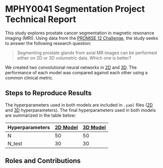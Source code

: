 # MPHY0041 Segmentation Project Technical Report

This study explores prostate cancer segmentation in magnetic resonance imaging (MRI). 
Using data from the [PROMISE 12 Challenge](https://promise12.grand-challenge.org/),
the study seeks to answer the following research question:

> Segmenting prostate glands from axial MR images can be performed either on 2D or 3D
volumetric data. Which one is better?

We created two convolutional neural networks in 
[2D](https://github.com/zcemctt/MPHY0041_Segmentation/tree/master/UNet_2D_Cy) and 
[3D](https://github.com/zcemctt/MPHY0041_Segmentation/tree/master/UNet_3D_Cy). 
The performance of each model was compared against each other using a common clinical metric.  


## Steps to Reproduce Results
The hyperparameters used in both models are included in `.yaml` files 
([2D](https://github.com/zcemctt/MPHY0041_Segmentation/blob/master/UNet_2D_Cy/hyper_parameters.yaml) 
and [3D](https://github.com/zcemctt/MPHY0041_Segmentation/blob/master/UNet_3D_Cy/hyper_parameters.yaml) hyperparameters).
The final hyperparameters used in both models are summarized in the table below:

| Hyperparameters      | [2D Model](https://github.com/zcemctt/MPHY0041_Segmentation/blob/master/UNet_2D_Cy/hyper_parameters.yaml) | [3D Model](https://github.com/zcemctt/MPHY0041_Segmentation/blob/master/UNet_3D_Cy/hyper_parameters.yaml) |
| ----------- | ----------- | ----------- |
| N           | 50          | 50          |
| N_test      | 30          | 30          |

## Roles and Contributions 
